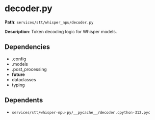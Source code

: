 # decoder.py

**Path**: `services/stt/whisper_npu/decoder.py`

**Description**: Token decoding logic for Whisper models.

## Dependencies
- .config
- .models
- .post_processing
- __future__
- dataclasses
- typing

## Dependents
- `services/stt/whisper-npu-py/__pycache__/decoder.cpython-312.pyc`

